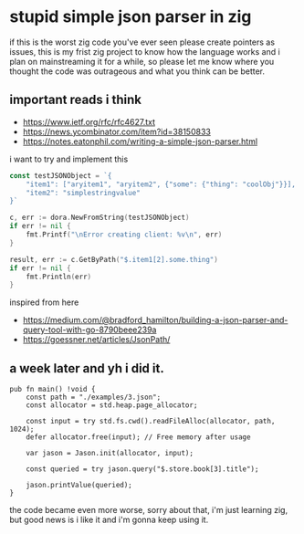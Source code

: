 # stupid simple json parser in zig

if this is the worst zig code you've ever seen please create pointers as issues, this is my frist zig project to know how the language works and i plan on mainstreaming it for a while, so please let me know where you thought the code was outrageous and what you think can be better.

## important reads i think
- https://www.ietf.org/rfc/rfc4627.txt
- https://news.ycombinator.com/item?id=38150833
- https://notes.eatonphil.com/writing-a-simple-json-parser.html

i want to try and implement this

```go
const testJSONObject = `{
    "item1": ["aryitem1", "aryitem2", {"some": {"thing": "coolObj"}}],
    "item2": "simplestringvalue"
}`

c, err := dora.NewFromString(testJSONObject)
if err != nil {
    fmt.Printf("\nError creating client: %v\n", err)
}

result, err := c.GetByPath("$.item1[2].some.thing")
if err != nil {
    fmt.Println(err)
}

```

inspired from here 
- https://medium.com/@bradford_hamilton/building-a-json-parser-and-query-tool-with-go-8790beee239a
- https://goessner.net/articles/JsonPath/

## a week later and yh i did it.

```zig
pub fn main() !void {
    const path = "./examples/3.json";
    const allocator = std.heap.page_allocator;

    const input = try std.fs.cwd().readFileAlloc(allocator, path, 1024);
    defer allocator.free(input); // Free memory after usage

    var jason = Jason.init(allocator, input);

    const queried = try jason.query("$.store.book[3].title");

    jason.printValue(queried);
}
```

the code became even more worse, sorry about that, i'm just learning zig, but good news is i like it and i'm gonna keep using it.


